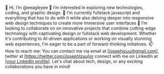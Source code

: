 
👋 Hi, I’m @eeagleyee
👀 I’m interested in exploring new technologies, coding, and graphic design.
🌱 I’m currently fullstack javascript and everything that has to do with it while also delving deeper into responsive web design techniques to create more immersive user interfaces
💞️ I’m looking to collaborate on on innovative projects that combine cutting-edge technology with captivating design or fullstack web development. Whether it's contributing to AI-driven applications or working on visually stunning web experiences, I'm eager to be a part of forward-thinking initiatives.
📫 How to reach me: You can contact me via email at [josephizuu@gmail.com], twitter at [https://twitter.com/JosephIzuu]or connect with me on LinkedIn at [[your LinkedIn profile](https://www.linkedin.com/in/joseph-izuchukwu-anoliefo-b0255418b/)]. Let's chat about tech, design, or any exciting collaborations you have in mind!

<!---
eeagleyee/eeagleyee is a ✨ special ✨ repository because its `README.md` (this file) appears on your GitHub profile.
You can click the Preview link to take a look at your changes.
--->
